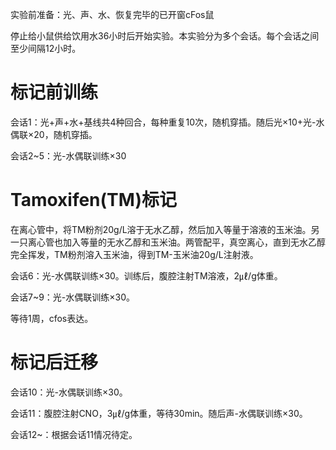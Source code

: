 实验前准备：光、声、水、恢复完毕的已开窗cFos鼠

停止给小鼠供给饮用水36小时后开始实验。本实验分为多个会话。每个会话之间至少间隔12小时。

# 标记前训练
会话1：光+声+水+基线共4种回合，每种重复10次，随机穿插。随后光×10+光-水偶联×20，随机穿插。

会话2~5：光-水偶联训练×30
# Tamoxifen(TM)标记
在离心管中，将TM粉剂20g/L溶于无水乙醇，然后加入等量于溶液的玉米油。另一只离心管也加入等量的无水乙醇和玉米油。两管配平，真空离心，直到无水乙醇完全挥发，TM粉剂溶入玉米油，得到TM-玉米油20g/L注射液。

会话6：光-水偶联训练×30。训练后，腹腔注射TM溶液，2㎕/g体重。

会话7~9：光-水偶联训练×30。

等待1周，cfos表达。
# 标记后迁移
会话10：光-水偶联训练×30。

会话11：腹腔注射CNO，3㎕/g体重，等待30min。随后声-水偶联训练×30。

会话12~：根据会话11情况待定。
